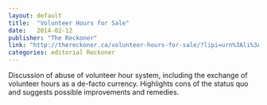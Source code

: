```yaml
---
layout: default
title:  "Volunteer Hours for Sale"
date:   2014-02-12
publisher: "The Reckoner"
link: "http://thereckoner.ca/volunteer-hours-for-sale/?lipi=urn%3Ali%3Apage%3Ad_flagship3_profile_view_base%3B9U5XZvFLSIiPje%2FykIgcrw%3D%3D"
categories: editorial Reckoner
---
```

Discussion of abuse of volunteer hour system, including the exchange of volunteer hours as a de-facto currency. Highlights cons of the status quo and suggests possible improvements and remedies.
